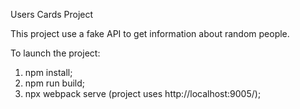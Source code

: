 Users Cards Project

This project use a fake API to get information about random people.

To launch the project:
1. npm install;
2. npm run build;
3. npx webpack serve (project uses http://localhost:9005/);
